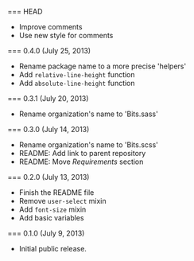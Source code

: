 === HEAD

* Improve comments
* Use new style for comments

=== 0.4.0 (July 25, 2013)

* Rename package name to a more precise 'helpers'
* Add `relative-line-height` function
* Add `absolute-line-height` function

=== 0.3.1 (July 20, 2013)

* Rename organization's name to 'Bits.sass'

=== 0.3.0 (July 14, 2013)

* Rename organization's name to 'Bits.scss'
* README: Add link to parent repository
* README: Move _Requirements_ section

=== 0.2.0 (July 13, 2013)

* Finish the README file
* Remove `user-select` mixin
* Add `font-size` mixin
* Add basic variables

=== 0.1.0 (July 9, 2013)

* Initial public release.